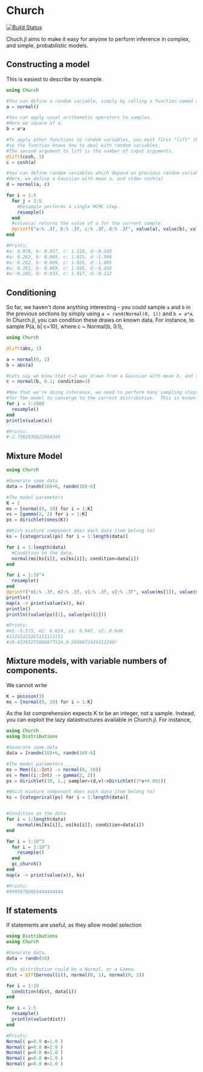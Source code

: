 # Church

[![Build Status](https://travis-ci.org/LaurenceA/Church.jl.png)](https://travis-ci.org/LaurenceA/Church.jl)

Chuch.jl aims to make it easy for anyone to perform inference in complex, and simple, probabilistic models.

Constructing a model
----------------
This is easiest to describe by example.
```julia
using Church

#You can define a random variable, simply by calling a function named according to the distribution.
a = normal()

#You can apply usual arithemetic operators to samples.
#Here we square of a.
b = a*a

#To apply other functions to random variables, you must first "lift" the function,
#so the function knows how to deal with random variables.
#The second argument to lift is the number of input arguments.
@lift(cosh, 1)
c = cosh(a)

#You can define random variables which depend on previous random variables,
#Here, we define a Gaussian with mean a, and stdev cosh(a)
d = normal(a, c)

for i = 1:5
  for j = 1:5
    #Resample performs a single MCMC step.
    resample()
  end
  #value(a) returns the value of a for the current sample.
  @printf("a:% .3f, b:% .3f, c:% .3f, d:% .3f", value(a), value(b), value(c), value(d)); println()
end

#Prints:
#a: 0.978, b: 0.957, c: 1.518, d:-0.240
#a: 0.262, b: 0.069, c: 1.035, d:-1.598
#a: 0.262, b: 0.069, c: 1.035, d:-1.065
#a: 0.262, b: 0.069, c: 1.035, d:-0.458
#a:-0.182, b: 0.033, c: 1.017, d:-0.112
```

Conditioning
------------
So far, we haven't done anything interesting - you could sample `a` and `b` in the previous sections by simply using `a = rand(Normal(0, 1))` and `b = a*a`.
In Church.jl, you can condition these draws on known data.
For instance, to sample P(a, b| c=10), where c ~ Normal(b, 0.1),
```julia
using Church

@lift(abs, 1)

a = normal(0, 1)
b = abs(a)

#Lets say we know that c=3 was drawn from a Gaussian with mean b, and stdev 0.1.
c = normal(b, 0.1; condition=3)

#Now that we're doing inference, we need to perform many sampling steps, 
#for the model to converge to the correct distribution.  This is known as burn-in.
for i = 1:1000
  resample()
end
println(value(a))

#Prints:
#-2.7382930822004345
```

Mixture Model
-------------
```julia
using Church

#Generate some data
data = [randn(10)+6, randn(10)-6]

#The model parameters
K = 2
ms = [normal(0, 10) for i = 1:K]
vs = [gamma(2, 2) for i = 1:K]
ps = dirichlet(ones(K))

#Which mixture component does each data item belong to?
ks = [categorical(ps) for i = 1:length(data)]

for i = 1:length(data)
  #Condition on the data.
  normal(ms[ks[i]], vs[ks[i]]; condition=data[i])
end

for i = 1:10^4
  resample()
end
@printf("m1:% .3f, m2:% .3f, v1:% .3f, v2:% .3f", value(ms[1]), value(ms[2]), value(vs[1]), value(vs[2]))
println()
map(x -> print(value(x)), ks)
println()
println((value(ps)[1], value(ps)[2]))

#Prints:
#m1:-5.575, m2: 6.024, v1: 0.947, v2: 0.940
#22222222221111111111
#(0.43393275606877524,0.5660672439312248)
```

Mixture models, with variable numbers of components.
------------------------------------------
We cannot write
```julia
K = poisson(3)
ms = [normal(0, 10) for i = 1:K]
```
As the list comprehension expects K to be an integer, not a sample.
Instead, you can exploit the lazy datastructures available in Church.jl.
For instance,
```julia
using Church
using Distributions

#Generate some data
data = [randn(10)+6, randn(10)-6]

#The model parameters
ms = Mem((i::Int) -> normal(0, 10))
vs = Mem((i::Int) -> gamma(2, 2))
ps = dirichlet(10, 1.; sampler=(d,v)->Dirichlet(3*v+0.001))

#Which mixture component does each data item belong to?
ks = [categorical(ps) for i = 1:length(data)]


#Condition on the data.
for i = 1:length(data)
    normal(ms[ks[i]], vs[ks[i]]; condition=data[i])
end

for i = 1:10^3
  for i = 1:10^3
    resample()
  end
  gc_church()
end
map(x -> print(value(x)), ks)

#Prints:
#89998788884444444444
```

If statements
-------------
If statements are useful, as they allow model selection
```julia
using Distributions
using Church

#Generate data.
data = randn(10)

#The distribution could be a Normal, or a Gamma.
dist = @If(bernoulli(), normal(0, 1), normal(0, 2))

for i = 1:10
  condition(dist, data[i])
end

for i = 1:5
  resample()
  println(value(dist))
end

#Prints:
Normal( μ=0.0 σ=1.0 )
Normal( μ=0.0 σ=1.0 )
Normal( μ=0.0 σ=1.0 )
Normal( μ=0.0 σ=1.0 )
Normal( μ=0.0 σ=1.0 )
```
